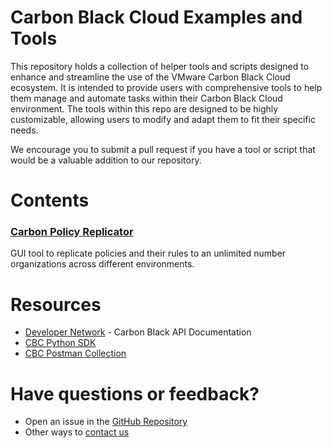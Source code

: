 # Carbon Black Cloud Examples and Tools

This repository holds a collection of helper tools and scripts designed to enhance and streamline the use of the VMware Carbon Black Cloud ecosystem. It is intended to provide users with comprehensive tools to help them manage and automate tasks within their Carbon Black Cloud environment. The tools within this repo are designed to be highly customizable, allowing users to modify and adapt them to fit their specific needs.

We encourage you to submit a pull request if you have a tool or script that would be a valuable addition to our repository.

# Contents

### [Carbon Policy Replicator](https://github.com/cbcommunity/cbc-examples-and-tools/tree/main/carbon_policy_replicator)
GUI tool to replicate policies and their rules to an unlimited number organizations across different environments.

# Resources
* [Developer Network](https://developer.carbonblack.com) - Carbon Black API Documentation
* [CBC Python SDK](https://developer.carbonblack.com/reference/carbon-black-cloud/integrations/python-sdk)
* [CBC Postman Collection](https://documenter.getpostman.com/view/19038029/2s8YK4to5o)

# Have questions or feedback?
* Open an issue in the [GitHub Repository](https://github.com/cbcommunity/cbc-examples-and-tools/issues)
* Other ways to [contact us](https://developer.carbonblack.com/contact)
